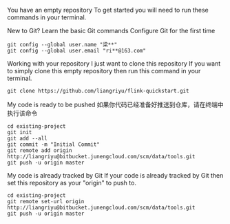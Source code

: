 You have an empty repository
To get started you will need to run these commands in your terminal.

New to Git? Learn the basic Git commands
Configure Git for the first time
```
git config --global user.name "梁**"
git config --global user.email "ri**@163.com"
```
Working with your repository
I just want to clone this repository
If you want to simply clone this empty repository then run this command in your terminal.
```
git clone https://github.com/liangriyu/flink-quickstart.git
```
My code is ready to be pushed
如果你代码已经准备好推送到仓库，请在终端中执行该命令
```
cd existing-project
git init
git add --all
git commit -m "Initial Commit"
git remote add origin http://liangriyu@bitbucket.junengcloud.com/scm/data/tools.git
git push -u origin master
```
My code is already tracked by Git
If your code is already tracked by Git then set this repository as your "origin" to push to.
```
cd existing-project
git remote set-url origin http://liangriyu@bitbucket.junengcloud.com/scm/data/tools.git
git push -u origin master
```
